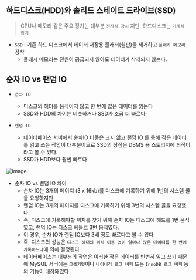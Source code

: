 ## 하드디스크(HDD)와 솔리드 스테이트 드라이브(SSD)

> CPU나 메모리 같은 주요 장치는 대부분 `전자식 장치` 지만, 하드디스크는 `기계식 장치`
> 
- `SSD` : 기존 하드 디스크에서 데이터 저장용 플래터(원판)을 제거하고 `플래시 메모리` 장착
    - 플래시 메모리는 전원이 공급되지 않아도 데이터가 삭제되지 않는다.

## 순차 IO vs 랜덤 IO

- `순차 IO`
    - 디스크의 헤더를 움직이지 않고 한 번에 많은 데이터를 읽는다
    - SSD와 HDD의 차이는 비슷하거나 SSD가 조금 더 빠르다
    
- `랜덤 IO`
    - 데이터베이스 서버에서 순차IO 비중은 크지 않고 랜덤 IO 를 통해 작은 데이터를 읽고 쓰는 작업이 대부분이므로 SSD의 장점은 DBMS 용 스토리지에 최적이라고 볼 수 있다.
    - SSD가 HDD보다 훨씬 빠르다
    
![image](https://user-images.githubusercontent.com/76584547/171638023-a9f24dcc-f1a8-44f4-9486-c36eb42c6f3b.png)

- 순차 IO vs 랜덤 IO 차이
    - 순차 IO는 3개의 페이지 (3 x 16kb)를 디스크에 기록하기 위해 1번의 시스템 콜을 요청하지만
    - 랜덤 IO는 3개의 페이지를 디스크에 기록하기 위해 3번의 시스템 콜을 요청했다.
    - 즉, 디스크에 기록해야할 위치를 찾기 위해 순차 IO는 디스크에 헤드를 1번 움직였고, 랜덤 IO는 디스크 헤들르 3번 움직였다.
    - 이 경우, 순차 IO가 랜덤 IO보다 3배 정도 빠르다고 볼 수 있다
    - 즉, 디스크의 성능은 `디스크 헤더의 위치 이동 없이 얼마나 많은 데이터를 한 번에 기록하느냐`에 의해 결정된다
    - 데이터베이스는 대부분의 작업은 이러한 작은 데이터를 빈번히 읽고 쓰기 때문에 MySQL 서버에는 `그룹커밋`이나 `바이너리 로그 버퍼` 또는 `InnoDB 로그 버퍼` 등의 기능이 내장돼있다
